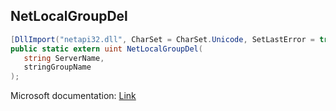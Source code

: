 ## NetLocalGroupDel

```csharp
[DllImport("netapi32.dll", CharSet = CharSet.Unicode, SetLastError = true)]
public static extern uint NetLocalGroupDel(
   string ServerName,
   stringGroupName
);
```

Microsoft documentation: [Link](https://docs.microsoft.com/en-us/windows/win32/api/lmaccess/nf-lmaccess-netlocalgroupdel)
